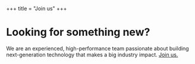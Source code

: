 +++
title = "Join us"
+++

<h1>Looking for something new?</h1>

<p class="blockquote">
  We are an experienced, high-performance team passionate about building next-generation technology that makes a big industry impact.
  <a href="http://www.jobscore.com/jobs/skyportsystems" target="_blank">Join us.</a>
</p>

<p>
</p>
